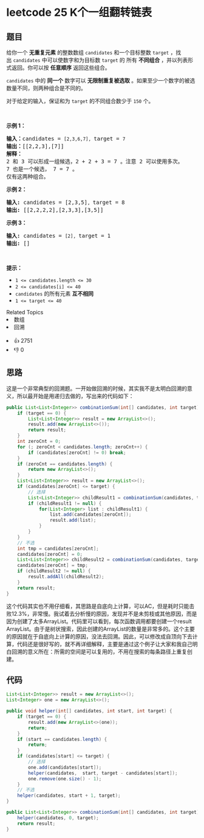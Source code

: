 # leetcode 25 K个一组翻转链表

## 题目
<p>给你一个 <strong>无重复元素</strong> 的整数数组&nbsp;<code>candidates</code> 和一个目标整数&nbsp;<code>target</code>&nbsp;，找出&nbsp;<code>candidates</code>&nbsp;中可以使数字和为目标数&nbsp;<code>target</code> 的 所有<em>&nbsp;</em><strong>不同组合</strong> ，并以列表形式返回。你可以按 <strong>任意顺序</strong> 返回这些组合。</p>

<p><code>candidates</code> 中的 <strong>同一个</strong> 数字可以 <strong>无限制重复被选取</strong> 。如果至少一个数字的被选数量不同，则两种组合是不同的。&nbsp;</p>

<p>对于给定的输入，保证和为&nbsp;<code>target</code> 的不同组合数少于 <code>150</code> 个。</p>

<p>&nbsp;</p>

<p><strong>示例&nbsp;1：</strong></p>

<pre>
<strong>输入：</strong>candidates = <span><code>[2,3,6,7], </code></span>target = <span><code>7</code></span>
<strong>输出：</strong>[[2,2,3],[7]]
<strong>解释：</strong>
2 和 3 可以形成一组候选，2 + 2 + 3 = 7 。注意 2 可以使用多次。
7 也是一个候选， 7 = 7 。
仅有这两种组合。</pre>

<p><strong>示例&nbsp;2：</strong></p>

<pre>
<strong>输入: </strong>candidates = [2,3,5]<span><code>, </code></span>target = 8
<strong>输出: </strong>[[2,2,2,2],[2,3,3],[3,5]]</pre>

<p><strong>示例 3：</strong></p>

<pre>
<strong>输入: </strong>candidates = <span><code>[2], </code></span>target = 1
<strong>输出: </strong>[]
</pre>

<p>&nbsp;</p>

<p><strong>提示：</strong></p>

<ul> 
 <li><code>1 &lt;= candidates.length &lt;= 30</code></li> 
 <li><code>2 &lt;= candidates[i] &lt;= 40</code></li> 
 <li><code>candidates</code> 的所有元素 <strong>互不相同</strong></li> 
 <li><code>1 &lt;= target &lt;= 40</code></li> 
</ul>

<div><div>Related Topics</div><div><li>数组</li><li>回溯</li></div></div><br><div><li>👍 2751</li><li>👎 0</li></div>

## 思路

这是一个非常典型的回溯题。一开始做回溯的时候，其实我不是太明白回溯的意义，所以最开始是用递归去做的，写出来的代码如下：
```java
public List<List<Integer>> combinationSum(int[] candidates, int target) {
    if (target == 0) {
        List<List<Integer>> result = new ArrayList<>();
        result.add(new ArrayList<>());
        return result;
    }
    int zeroCnt = 0;
    for (; zeroCnt < candidates.length; zeroCnt++) {
        if (candidates[zeroCnt] != 0) break;
    }
    if (zeroCnt == candidates.length) {
        return new ArrayList<>();
    }
    List<List<Integer>> result = new ArrayList<>();
    if (candidates[zeroCnt] <= target) {
        // 选择
        List<List<Integer>> childResult1 = combinationSum(candidates, target - candidates[zeroCnt]);
        if (childResult1 != null) {
            for(List<Integer> list : childResult1) {
                list.add(candidates[zeroCnt]);
                result.add(list);
            }
        }
    }
    // 不选
    int tmp = candidates[zeroCnt];
    candidates[zeroCnt] = 0;
    List<List<Integer>> childResult2 = combinationSum(candidates, target);
    candidates[zeroCnt] = tmp;
    if (childResult2 != null) {
        result.addAll(childResult2);
    }
    return result;
}
```
这个代码其实也不用仔细看，其思路是自底向上计算，可以AC，但是耗时只能击败12.3%，非常慢。我试着去分析慢的原因，发现并不是未剪枝或其他原因，而是因为创建了太多ArrayList。代码里可以看到，每次函数调用都要创建一个result ArrayList。由于是树状搜索，因此创建的ArrayList的数量是非常多的。这个主要的原因就在于自底向上计算的原因，没法去回溯。因此，可以修改成自顶向下去计算，代码还是很好写的，就不再详细解释，主要是通过这个例子让大家和我自己明白回溯的意义所在：所需的空间是可以复用的，不用在搜索的每条路径上重复创建。

## 代码

```java
List<List<Integer>> result = new ArrayList<>();
List<Integer> one = new ArrayList<>();

public void helper(int[] candidates, int start, int target) {
    if (target == 0) {
        result.add(new ArrayList<>(one));
        return;
    }
    if (start == candidates.length) {
        return;
    }
    if (candidates[start] <= target) {
        // 选择
        one.add(candidates[start]);
        helper(candidates,  start, target - candidates[start]);
        one.remove(one.size() - 1);
    }
    // 不选
    helper(candidates, start + 1, target);
}

public List<List<Integer>> combinationSum(int[] candidates, int target) {
    helper(candidates, 0, target);
    return result;
}
```
